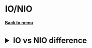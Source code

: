 <h1>IO/NIO</h1> 
<h4> 

[Back to menu](../Menu.md)

</h4>

<br>
<details>
    <summary style="font-size: 25px;">
        <b>
            IO vs NIO difference
        </b>
    </summary>
<br>

* **Buffer** area to read data chunks at a time
* **Channel** is used to communicate with the buffer
* **Selector** providing access to channels that are ready to go

**Java IO (Input/Output)** is used to perform read and write operations.
The java.io package contains all the classes needed for input and output operations.

* Unidirectional work with data. Either read or write
* Synchronous operation. The incoming stream is blocked by the monitor
* There is one thread per read and write buffer

**Java NIO (New IO)** was introduced to implement high speed I/O.

* Bidirectional work with data flow.
  Because NIO works with a buffer.
  He can simultaneously ask to read data into the buffer while doing other work
* Asynchronous operation. NIO does not block the thread. He can get that data from the buffer
  that you have at the moment and go to work on
* Reading in the buffer can occur in both directions, both backwards and forwards
* The thread gets the opportunity to check if the read is completed, if the buffers are full
* Due to the fact that we have channel selectors, one thread can control several at once
  buffers

**What to use when**

Depends on the threading of your application.
NIOs are faster and don't block, but we totally need to be sure
that we read everything to the end.
IO blocks the thread and releases it when the read is complete

The difference between NIO's flexibility and speed and IO's performance guarantee

</details>
<br>

